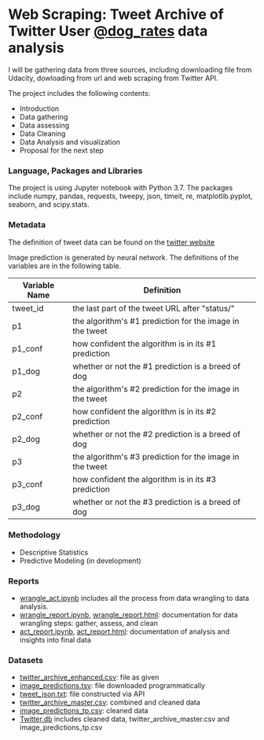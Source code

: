 # Web Scraping: Tweet Archive of Twitter User [@dog_rates](https://twitter.com/dog_rates) data analysis
I will be gathering data from three sources, including downloading file from Udacity, dowloading from url and web scraping from Twitter API.  

The project includes the following contents:  
* Introduction  
* Data gathering   
* Data assessing  
* Data Cleaning  
* Data Analysis and visualization
* Proposal for the next step  

### Language, Packages and Libraries  
The project is using Jupyter notebook with Python 3.7. The packages include numpy, pandas, requests, tweepy, json, timeit, re, matplotlib.pyplot, seaborn, and scipy.stats.

### Metadata
The definition of tweet data can be found on the [twitter website](  https://developer.twitter.com/en/docs/tweets/data-dictionary/overview/tweet-object.html)  

Image prediction is generated by neural network. The definitions of the variables are in the following table.

| Variable Name  | Definition                                                                                  |
|----------------|---------------------------------------------------------------------------------------------|
| tweet_id       | the last part of the tweet URL after "status/"                                              |
| p1             | the algorithm's #1 prediction for the image in the tweet                                    |
| p1_conf        | how confident the algorithm is in its #1 prediction                                         |
| p1_dog         | whether or not the #1 prediction is a breed of dog                                          |
| p2             | the algorithm's #2 prediction for the image in the tweet                                    |
| p2_conf        | how confident the algorithm is in its #2 prediction                                         |
| p2_dog         | whether or not the #2 prediction is a breed of dog                                          |
| p3             | the algorithm's #3 prediction for the image in the tweet                                    |
| p3_conf        | how confident the algorithm is in its #3 prediction                                         |
| p3_dog         | whether or not the #3 prediction is a breed of dog                                          |

### Methodology
* Descriptive Statistics
* Predictive Modeling (in development)

### Reports
* [wrangle_act.ipynb]() includes all the process from data wrangling to data analysis.
* [wrangle_report.ipynb](https://github.com/jemc36/Udacity-DAND-DataWrangling-TwitterAPI-WeRateDogs/blob/master/wrangle_report.ipynb), [wrangle_report.html](https://github.com/jemc36/Udacity-DAND-DataWrangling-TwitterAPI-WeRateDogs/blob/master/wrangle_report.html): documentation for data wrangling steps: gather, assess, and clean
* [act_report.ipynb](https://github.com/jemc36/Udacity-DAND-DataWrangling-TwitterAPI-WeRateDogs/blob/master/act_report.ipynb), [act_report.html](https://github.com/jemc36/Udacity-DAND-DataWrangling-TwitterAPI-WeRateDogs/blob/master/act_report.html): documentation of analysis and insights into final data

### Datasets
* [twitter_archive_enhanced.csv](https://github.com/jemc36/Udacity-DAND-DataWrangling-TwitterAPI-WeRateDogs/blob/master/twitter-archive-enhanced.csv): file as given
* [image_predictions.tsv](https://github.com/jemc36/Udacity-DAND-DataWrangling-TwitterAPI-WeRateDogs/blob/master/image-predictions.tsv): file downloaded programmatically  
* [tweet_json.txt](https://github.com/jemc36/Udacity-DAND-DataWrangling-TwitterAPI-WeRateDogs/blob/master/tweet_json.txt): file constructed via API
* [twitter_archive_master.csv](https://github.com/jemc36/Udacity-DAND-DataWrangling-TwitterAPI-WeRateDogs/blob/master/twitter_archive_master.csv): combined and cleaned data
* [image_predictions_tp.csv](https://github.com/jemc36/Udacity-DAND-DataWrangling-TwitterAPI-WeRateDogs/blob/master/image_predictions_tp.csv): cleaned data
* [Twitter.db](https://github.com/jemc36/Udacity-DAND-DataWrangling-TwitterAPI-WeRateDogs/blob/master/Twitter.db) includes cleaned data, twitter_archive_master.csv and image_predictions_tp.csv
